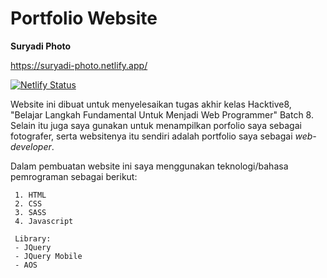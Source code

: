 # Portfolio Website 

**Suryadi Photo**

https://suryadi-photo.netlify.app/

[![Netlify Status](https://api.netlify.com/api/v1/badges/7fc96938-21b9-4974-abc0-76f7e4fc6374/deploy-status)](https://app.netlify.com/sites/suryadi-photo/deploys)

Website ini dibuat untuk menyelesaikan tugas akhir kelas Hacktive8, "Belajar Langkah Fundamental Untuk Menjadi Web Programmer" Batch 8. Selain itu juga saya gunakan untuk menampilkan porfolio saya sebagai fotografer, serta websitenya itu sendiri adalah portfolio saya sebagai *web-developer*.

Dalam pembuatan website ini saya menggunakan teknologi/bahasa pemrograman sebagai berikut:

     1. HTML
     2. CSS
     3. SASS
     4. Javascript
     
     Library:
     - JQuery
     - JQuery Mobile
     - AOS
